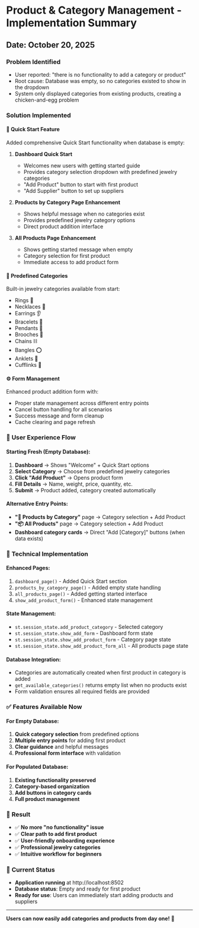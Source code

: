 # Product & Category Management - Implementation Summary

## Date: October 20, 2025

### Problem Identified

- User reported: "there is no functionality to add a category or product"
- Root cause: Database was empty, so no categories existed to show in the dropdown
- System only displayed categories from existing products, creating a chicken-and-egg problem

### Solution Implemented

#### 🚀 **Quick Start Feature**

Added comprehensive Quick Start functionality when database is empty:

1. **Dashboard Quick Start**

   - Welcomes new users with getting started guide
   - Provides category selection dropdown with predefined jewelry categories
   - "Add Product" button to start with first product
   - "Add Supplier" button to set up suppliers

2. **Products by Category Page Enhancement**

   - Shows helpful message when no categories exist
   - Provides predefined jewelry category options
   - Direct product addition interface

3. **All Products Page Enhancement**
   - Shows getting started message when empty
   - Category selection for first product
   - Immediate access to add product form

#### 📝 **Predefined Categories**

Built-in jewelry categories available from start:

- Rings 💍
- Necklaces 📿
- Earrings 👂
- Bracelets 💎
- Pendants 🔗
- Brooches 📌
- Chains ⛓️
- Bangles ⭕
- Anklets 🦶
- Cufflinks 👔

#### ⚙️ **Form Management**

Enhanced product addition form with:

- Proper state management across different entry points
- Cancel button handling for all scenarios
- Success message and form cleanup
- Cache clearing and page refresh

### 🎯 **User Experience Flow**

#### **Starting Fresh (Empty Database):**

1. **Dashboard** → Shows "Welcome" + Quick Start options
2. **Select Category** → Choose from predefined jewelry categories
3. **Click "Add Product"** → Opens product form
4. **Fill Details** → Name, weight, price, quantity, etc.
5. **Submit** → Product added, category created automatically

#### **Alternative Entry Points:**

- **"💍 Products by Category"** page → Category selection + Add Product
- **"📦 All Products"** page → Category selection + Add Product
- **Dashboard category cards** → Direct "Add [Category]" buttons (when data exists)

### 🔧 **Technical Implementation**

#### **Enhanced Pages:**

1. `dashboard_page()` - Added Quick Start section
2. `products_by_category_page()` - Added empty state handling
3. `all_products_page()` - Added getting started interface
4. `show_add_product_form()` - Enhanced state management

#### **State Management:**

- `st.session_state.add_product_category` - Selected category
- `st.session_state.show_add_form` - Dashboard form state
- `st.session_state.show_add_product_form` - Category page state
- `st.session_state.show_add_product_form_all` - All products page state

#### **Database Integration:**

- Categories are automatically created when first product in category is added
- `get_available_categories()` returns empty list when no products exist
- Form validation ensures all required fields are provided

### ✅ **Features Available Now**

#### **For Empty Database:**

1. **Quick category selection** from predefined options
2. **Multiple entry points** for adding first product
3. **Clear guidance** and helpful messages
4. **Professional form interface** with validation

#### **For Populated Database:**

1. **Existing functionality preserved**
2. **Category-based organization**
3. **Add buttons in category cards**
4. **Full product management**

### 🎉 **Result**

- ✅ **No more "no functionality" issue**
- ✅ **Clear path to add first product**
- ✅ **User-friendly onboarding experience**
- ✅ **Professional jewelry categories**
- ✅ **Intuitive workflow for beginners**

### 📱 **Current Status**

- **Application running** at http://localhost:8502
- **Database status**: Empty and ready for first product
- **Ready for use**: Users can immediately start adding products and suppliers

---

**Users can now easily add categories and products from day one!** 🎯
